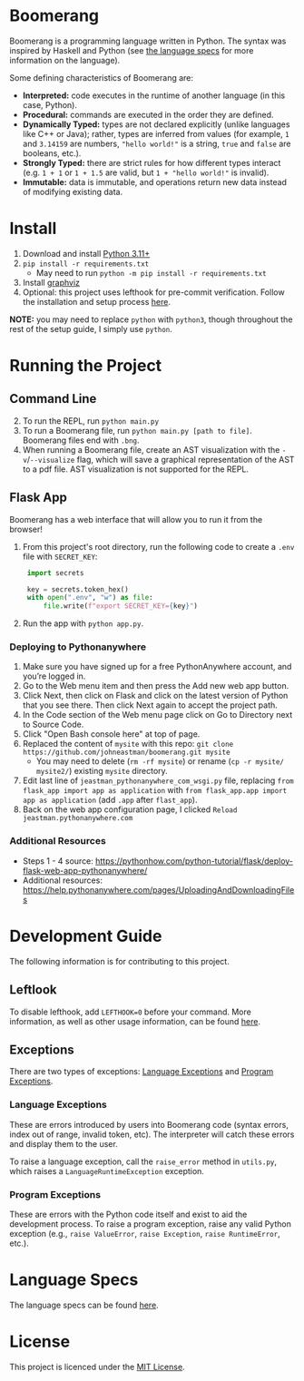 # Boomerang

Boomerang is a programming language written in Python. The syntax was inspired by Haskell and Python (see [the language specs](#language-specs) for more information on the language).

Some defining characteristics of Boomerang are:

-   **Interpreted:** code executes in the runtime of another language (in this case, Python).
-   **Procedural:** commands are executed in the order they are defined.
-   **Dynamically Typed:** types are not declared explicitly (unlike languages like C++ or Java); rather, types are inferred from values (for example, `1` and `3.14159` are numbers, `"hello world!"` is a string, `true` and `false` are booleans, etc.).
-   **Strongly Typed:** there are strict rules for how different types interact (e.g. `1 + 1` or `1 + 1.5` are valid, but `1 + "hello world!"` is invalid).
-   **Immutable:** data is immutable, and operations return new data instead of modifying existing data.

# Install

1. Download and install [Python 3.11+](https://www.python.org/downloads/)
2. `pip install -r requirements.txt`
    - May need to run `python -m pip install -r requirements.txt`
3. Install [graphviz](https://graphviz.org/download/)
4. Optional: this project uses lefthook for pre-commit verification. Follow the installation and setup process [here](https://github.com/evilmartians/lefthook/blob/master/docs/full_guide.md).

**NOTE:** you may need to replace `python` with `python3`, though throughout the rest of the setup guide, I simply use `python`.

# Running the Project

## Command Line

2. To run the REPL, run `python main.py`
3. To run a Boomerang file, run `python main.py [path to file]`. Boomerang files end with `.bng`.
4. When running a Boomerang file, create an AST visualization with the `-v`/`--visualize` flag, which will save a graphical representation of the AST to a pdf file. AST visualization is not supported for the REPL.

## Flask App

Boomerang has a web interface that will allow you to run it from the browser!

1. From this project's root directory, run the following code to create a `.env` file with `SECRET_KEY`:

    ```python
     import secrets

     key = secrets.token_hex()
     with open(".env", "w") as file:
         file.write(f"export SECRET_KEY={key}")
    ```

2. Run the app with `python app.py`.

### Deploying to Pythonanywhere

1. Make sure you have signed up for a free PythonAnywhere account, and you’re logged in.
2. Go to the Web menu item and then press the Add new web app button.
3. Click Next, then click on Flask and click on the latest version of Python that you see there. Then click Next again to accept the project path.
4. In the Code section of the Web menu page click on Go to Directory next to Source Code.
5. Click "Open Bash console here" at top of page.
6. Replaced the content of `mysite` with this repo: `git clone https://github.com/johneastman/boomerang.git mysite`
    - You may need to delete (`rm -rf mysite`) or rename (`cp -r mysite/ mysite2/`) existing `mysite` directory.
7. Edit last line of `jeastman_pythonanywhere_com_wsgi.py` file, replacing `from flask_app import app as application` with `from flask_app.app import app as application` (add `.app` after `flast_app`).
8. Back on the web app configuration page, I clicked `Reload jeastman.pythonanywhere.com`

### Additional Resources

-   Steps 1 - 4 source: https://pythonhow.com/python-tutorial/flask/deploy-flask-web-app-pythonanywhere/
-   Additional resources: https://help.pythonanywhere.com/pages/UploadingAndDownloadingFiles

# Development Guide

The following information is for contributing to this project.

## Leftlook

To disable lefthook, add `LEFTHOOK=0` before your command. More information, as well as other usage information, can be found [here](https://github.com/evilmartians/lefthook/blob/master/docs/usage.md).

## Exceptions

There are two types of exceptions: [Language Exceptions](#language-exceptions) and [Program Exceptions](#program-exceptions).

### Language Exceptions

These are errors introduced by users into Boomerang code (syntax errors, index out of range, invalid token, etc). The interpreter will catch these errors and display them to the user.

To raise a language exception, call the `raise_error` method in `utils.py`, which raises a `LanguageRuntimeException` exception.

### Program Exceptions

These are errors with the Python code itself and exist to aid the development process. To raise a program exception, raise any valid Python exception (e.g., `raise ValueError`, `raise Exception`, `raise RuntimeError`, etc.).

# Language Specs

The language specs can be found [here](./docs/README.md).

# License

This project is licenced under the [MIT License](LICENSE).
